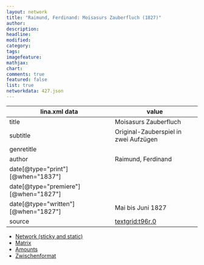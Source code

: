 ```yaml
---
layout: network
title: "Raimund, Ferdinand: Moisasurs Zauberfluch (1827)"
author:
description:
headline:
modified:
category:
tags:
imagefeature: 
mathjax: 
chart: 
comments: true
featured: false
list: true
networkdata: 427.json
---
```

lina.xml data  | value
------------- | -------------
title|Moisasurs Zauberfluch
subtitle|Original-Zauberspiel in zwei Aufzügen
genretitle|
author|Raimund, Ferdinand
date[@type="print"][@when="1837"]|
date[@type="premiere"][@when="1827"]|
date[@type="written"][@when="1827"]|Mai bis Juni 1827
source|[textgrid:t96r.0](https://textgridlab.org/1.0/tgcrud-public/rest/textgrid:t96r.0/data)



* [Network (sticky and static)](/network427)
* [Matrix](/matrix427)
* [Amounts](/amount427)
* [Zwischenformat](/lina427 )
